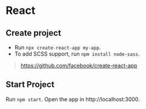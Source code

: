 # React

## Create project

- Run `npx create-react-app my-app`.
- To add SCSS support, run `npm install node-sass`.

> https://github.com/facebook/create-react-app

## Start Project

Run `npm start`. Open the app in http://localhost:3000.
